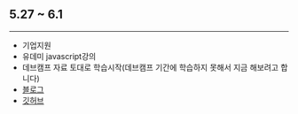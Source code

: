 ## 5.27 ~ 6.1

---

- 기업지원
- 유데미 javascript강의
- 데브캠프 자료 토대로 학습시작(데브캠프 기간에 학습하지 못해서 지금 해보려고 합니다)
- [블로그](https://velog.io/@yeahzzl/shadcn-ui)
- [깃허브](https://github.com/Yeahzzl/nbc-devcamp/tree/feat/login)
